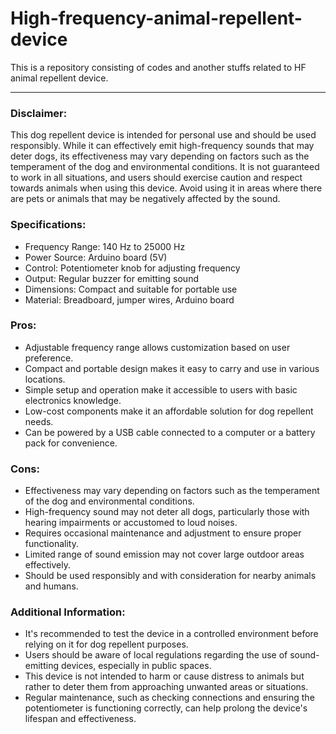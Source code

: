 # High-frequency-animal-repellent-device
This is a repository consisting of codes and another stuffs related to HF animal repellent device.

---

### Disclaimer:
This dog repellent device is intended for personal use and should be used responsibly. While it can effectively emit high-frequency sounds that may deter dogs, its effectiveness may vary depending on factors such as the temperament of the dog and environmental conditions. It is not guaranteed to work in all situations, and users should exercise caution and respect towards animals when using this device. Avoid using it in areas where there are pets or animals that may be negatively affected by the sound.

### Specifications:
- Frequency Range: 140 Hz to 25000 Hz
- Power Source: Arduino board (5V)
- Control: Potentiometer knob for adjusting frequency
- Output: Regular buzzer for emitting sound
- Dimensions: Compact and suitable for portable use
- Material: Breadboard, jumper wires, Arduino board

### Pros:
- Adjustable frequency range allows customization based on user preference.
- Compact and portable design makes it easy to carry and use in various locations.
- Simple setup and operation make it accessible to users with basic electronics knowledge.
- Low-cost components make it an affordable solution for dog repellent needs.
- Can be powered by a USB cable connected to a computer or a battery pack for convenience.

### Cons:
- Effectiveness may vary depending on factors such as the temperament of the dog and environmental conditions.
- High-frequency sound may not deter all dogs, particularly those with hearing impairments or accustomed to loud noises.
- Requires occasional maintenance and adjustment to ensure proper functionality.
- Limited range of sound emission may not cover large outdoor areas effectively.
- Should be used responsibly and with consideration for nearby animals and humans.

### Additional Information:
- It's recommended to test the device in a controlled environment before relying on it for dog repellent purposes.
- Users should be aware of local regulations regarding the use of sound-emitting devices, especially in public spaces.
- This device is not intended to harm or cause distress to animals but rather to deter them from approaching unwanted areas or situations.
- Regular maintenance, such as checking connections and ensuring the potentiometer is functioning correctly, can help prolong the device's lifespan and effectiveness.

